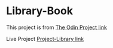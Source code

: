# Library-Book
This project is from [The Odin Project link](https://www.theodinproject.com/)

Live Project 
[Project-Library link]( https://jhonacs2.github.io/Library-Book/.)
